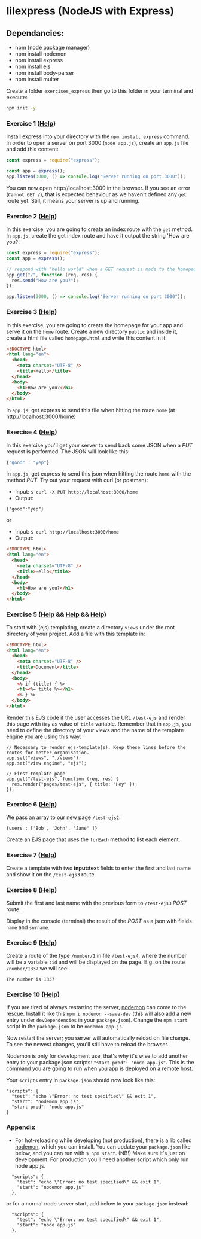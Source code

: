 # lilexpress (NodeJS with Express)

## Dependancies:

- npm (node package manager)
- npm install nodemon
- npm install express
- npm install ejs
- npm install body-parser
- npm install multer

Create a folder `exercises_express` then go to this folder in your terminal and execute:

```sh
npm init -y
```

### Exercise 1 ([Help](http://expressjs.com/guide/routing.html))

Install express into your directory with the `npm install express` command.
In order to open a server on port 3000 (`node app.js`), create an `app.js` file and add this content:

```js
const express = require("express");

const app = express();
app.listen(3000, () => console.log("Server running on port 3000"));
```

You can now open http://localhost:3000 in the browser.
If you see an error (`Cannot GET /`), that is expected behaviour as we haven't defined any `get` route yet. Still, it means your server is up and running.

### Exercise 2 ([Help](https://expressjs.com/en/guide/routing.html))

In this exercise, you are going to create an index route with the `get` method.
In `app.js`, create the get index route and have it output the string 'How are you?'.

```js
const express = require("express");
const app = express();

// respond with "hello world" when a GET request is made to the homepage
app.get("/", function (req, res) {
  res.send("How are you?");
});

app.listen(3000, () => console.log("Server running on port 3000"));
```

### Exercise 3 ([Help](http://expressjs.com/fr/4x/api.html#res.sendFile))

In this exercise, you are going to create the homepage for your app and serve it on the `home` route. Create a new directory `public` and inside it, create a html file called `homepage.html` and write this content in it:

```html
<!DOCTYPE html>
<html lang="en">
  <head>
    <meta charset="UTF-8" />
    <title>Hello</title>
  </head>
  <body>
    <h1>How are you?</h1>
  </body>
</html>
```

In `app.js`, get express to send this file when hitting the route `home` (at http://localhost:3000/home)

### Exercise 4 ([Help](http://expressjs.com/fr/4x/api.html#res.json))

In this exercise you'll get your server to send back some JSON when a _PUT_ request is performed.
The JSON will look like this:

```js
{"good" : "yep"}
```

In `app.js`, get express to send this json when hitting the route `home` with the method _PUT_.
Try out your request with curl (or postman):

- Input: `$ curl -X PUT http://localhost:3000/home`
- Output:

```
{"good":"yep"}
```

or

- Input: `$ curl http://localhost:3000/home`
- Output:

```html
<!DOCTYPE html>
<html lang="en">
  <head>
    <meta charset="UTF-8" />
    <title>Hello</title>
  </head>
  <body>
    <h1>How are you?</h1>
  </body>
</html>
```

### Exercise 5 ([Help](https://ejs.co/) && [Help](http://expressjs.com/guide/using-template-engines.html) && [Help](https://scotch.io/tutorials/use-ejs-to-template-your-node-application))

To start with (ejs) templating, create a directory `views` under the root directory of your project. Add a file with this template in:

```html
<!DOCTYPE html>
<html lang="en">
  <head>
    <meta charset="UTF-8" />
    <title>Document</title>
  </head>
  <body>
    <% if (title) { %>
    <h1><%= title %></h1>
    <% } %>
  </body>
</html>
```

Render this EJS code if the user accesses the URL `/test-ejs` and render this page with `Hey` as value of `title` variable. Remember that in `app.js`, you need to define the directory of your views and the name of the template engine you are using this way:

```
// Necessary to render ejs-template(s). Keep these lines before the routes for better organisation.
app.set("views", "./views");
app.set("view engine", "ejs");

// First template page
app.get("/test-ejs", function (req, res) {
  res.render("pages/test-ejs", { title: "Hey" });
});
```

### Exercise 6 ([Help](https://ejs.co/))

We pass an array to our new page `/test-ejs2`:

`{users : ['Bob', 'John', 'Jane' ]}`

Create an EJS page that uses the `forEach` method to list each element.

### Exercise 7 ([Help](https://ejs.co/))

Create a template with two **input:text** fields to enter the first and last name and show it on the `/test-ejs3` route.

### Exercise 8 ([Help](https://github.com/expressjs/body-parser))

Submit the first and last name with the previous form to `/test-ejs3` _POST_ route.

Display in the console (terminal) the result of the _POST_ as a json with fields `name` and `surname`.

### Exercise 9 ([Help](http://expressjs.com/en/api.html#req.params))

Create a route of the type `/number/1` in file `/test-ejs4`, where the number will be a variable `:id` and will be displayed on the page. E.g. on the route `/number/1337` we will see:

```
The number is 1337
```

### Exercise 10 ([Help](https://www.npmjs.com/package/nodemon))

If you are tired of always restarting the server, [nodemon](https://www.npmjs.com/package/nodemon) can come to the rescue.
Install it like this `npm i nodemon --save-dev` (this will also add a new entry under `devDependencies` in your `package.json`). Change the `npm start` script in the `package.json` to be `nodemon app.js`.

Now restart the server; you server will automatically reload on file change.
To see the newest changes, you'll still have to reload the browser.

Nodemon is only for development use, that's why it's wise to add another entry to your package.json scripts: `"start-prod": "node app.js"`. This is the command you are going to run when you app is deployed on a remote host.

Your `scripts` entry in `package.json` should now look like this:

```
"scripts": {
  "test": "echo \"Error: no test specified\" && exit 1",
  "start": "nodemon app.js",
  "start-prod": "node app.js"
}
```

### Appendix

- For hot-reloading while developing (not production), there is a lib called [nodemon](https://www.npmjs.com/package/nodemon), which you can install. You can update your `package.json` like below, and you can run with `$ npm start`. (NB!) Make sure it's just on development. For production you'll need another script which only run node app.js.

```
  "scripts": {
    "test": "echo \"Error: no test specified\" && exit 1",
    "start": "nodemon app.js"
  },
```

or for a normal node server start, add below to your `package.json` instead:

```
  "scripts": {
    "test": "echo \"Error: no test specified\" && exit 1",
    "start": "node app.js"
  },
```

